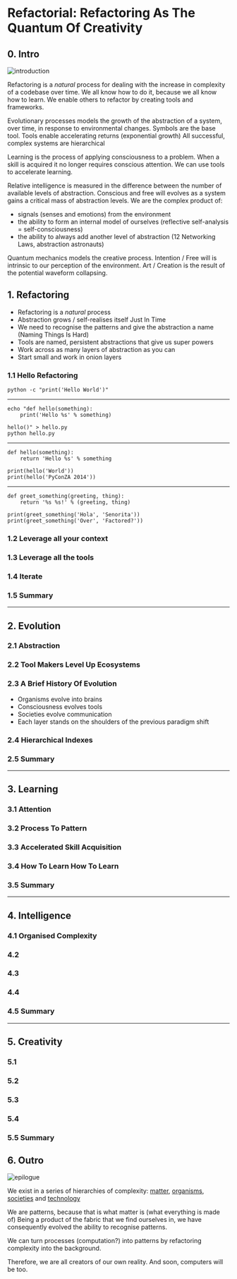 # Refactorial: Refactoring As The Quantum Of Creativity

## 0. Intro
![introduction][]

Refactoring is a _natural_ process for dealing with the increase in complexity of a codebase over time.
We all know how to do it, because we all know how to learn.
We enable others to refactor by creating tools and frameworks.

Evolutionary processes models the growth of the abstraction of a system, over time, in response to environmental changes.
Symbols are the base tool.
Tools enable accelerating returns (exponential growth)
All successful, complex systems are hierarchical

Learning is the process of applying consciousness to a problem.
When a skill is acquired it no longer requires conscious attention.
We can use tools to accelerate learning.

Relative intelligence is measured in the difference between the number of available levels of abstraction.
Conscious and free will evolves as a system gains a critical mass of abstraction levels.
We are the complex product of:
- signals (senses and emotions) from the environment 
- the ability to form an internal model of ourselves (reflective self-analysis = self-consciousness)
- the ability to always add another level of abstraction (12 Networking Laws, abstraction astronauts)

Quantum mechanics models the creative process.
Intention / Free will is intrinsic to our perception of the environment.
Art / Creation is the result of the potential waveform collapsing. 

## 1. Refactoring
- Refactoring is a _natural_ process
- Abstraction grows / self-realises itself Just In Time
- We need to recognise the patterns and give the abstraction a name (Naming Things Is Hard)
- Tools are named, persistent abstractions that give us super powers
- Work across as many layers of abstraction as you can
- Start small and work in onion layers

### 1.1 Hello Refactoring
```
python -c "print('Hello World')"
```
---
```
echo "def hello(something):
    print('Hello %s' % something)

hello()" > hello.py
python hello.py
```
---
```
def hello(something):
    return 'Hello %s' % something

print(hello('World'))
print(hello('PyConZA 2014'))
```
---
```
def greet_something(greeting, thing):
    return '%s %s!' % (greeting, thing)

print(greet_something('Hola', 'Senorita'))
print(greet_something('Over', 'Factored?'))
```
### 1.2 Leverage all your context
### 1.3 Leverage all the tools
### 1.4 Iterate
### 1.5 Summary
---
## 2. Evolution
### 2.1 Abstraction
### 2.2 Tool Makers Level Up Ecosystems
### 2.3 A Brief History Of Evolution
- Organisms evolve into brains
- Consciousness evolves tools
- Societies evolve communication
- Each layer stands on the shoulders of the previous paradigm shift

### 2.4 Hierarchical Indexes
### 2.5 Summary

---

## 3. Learning
### 3.1 Attention
### 3.2 Process To Pattern
### 3.3 Accelerated Skill Acquisition
### 3.4 How To Learn How To Learn
### 3.5 Summary

---

## 4. Intelligence
### 4.1 Organised Complexity 
### 4.2
### 4.3
### 4.4
### 4.5 Summary

---

## 5. Creativity
### 5.1 
### 5.2 
### 5.3 
### 5.4 
### 5.5 Summary

## 6. Outro
![epilogue][]

We exist in a series of hierarchies of complexity: [matter][], [organisms][], [societies][] and [technology][]

We are patterns, because that is what matter is (what everything is made of)
Being a product of the fabric that we find ourselves in, we have consequently evolved the ability to recognise patterns.

We can turn processes (computation?) into patterns by refactoring complexity into the background.

Therefore, we are all creators of our own reality.
And soon, computers will be too.

[introduction]:resources/introduction.jpg
[refactoring]:resources/refactoring.jpg
[evolution]:resources/evolution.jpg
[learning]:resources/learning.jpg
[intelligence]:resources/intelligence.jpg
[creativity]:resources/creativity.jpg
[epilogue]:resources/epilogue.jpg
[matter]:https://www.google.co.za/search?q=matter
[organisms]:https://www.google.co.za/search?q=biological+evolution
[societies]:https://www.google.co.za/search?q=evolution+of+human+intelligence
[technology]:https://www.google.co.za/search?q=the+law+of+accelerating+returns
